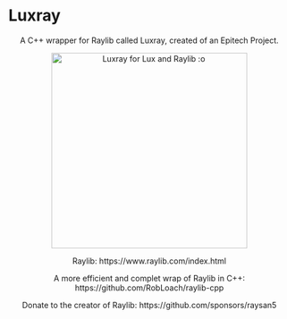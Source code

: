 # Luxray
<p align="center">
  A C++ wrapper for Raylib called Luxray, created of an Epitech Project.
</p>

<p align="center">
  <img src="https://i.pinimg.com/originals/6d/db/41/6ddb4145a7a1bc3ff3cd5c6bf7ee9097.jpg" width="350" title="Luxray for Lux and Raylib :o">
</p>

<p align="center">
  Raylib: https://www.raylib.com/index.html
</p>

<p align="center">
  A more efficient and complet wrap of Raylib in C++: https://github.com/RobLoach/raylib-cpp
</p>

<p align="center">
  Donate to the creator of Raylib: https://github.com/sponsors/raysan5
</p>

